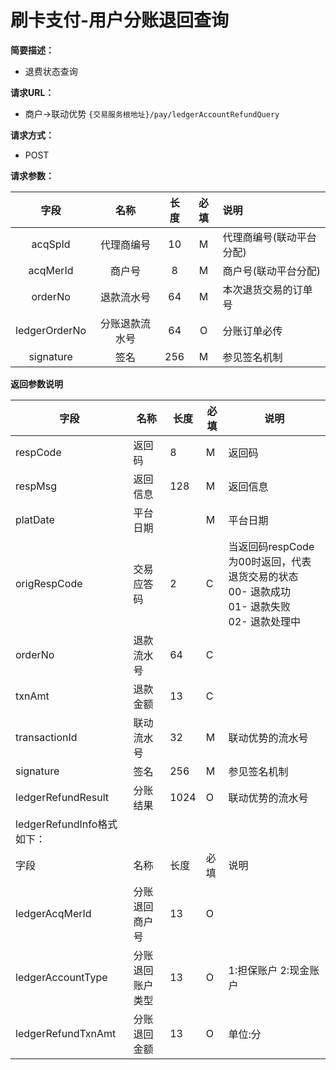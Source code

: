 # 刷卡支付-用户分账退回查询
**简要描述：**
- 退费状态查询

**请求URL：** 
- 商户->联动优势
`{交易服务根地址}/pay/ledgerAccountRefundQuery`

**请求方式：**
- POST 

**请求参数：** 

|	字段	|	名称	|	长度	|	必填	|   说明|
|:--------:|:--------:|:--------:|:--------:|:--------|
|	acqSpId	|	代理商编号	|	10	|	M	|	代理商编号(联动平台分配)	|
|	acqMerId	|	商户号	|	8	|	M	|	商户号(联动平台分配)	|
|	orderNo	|	退款流水号	|	64	|	M	|	本次退货交易的订单号	|
|	ledgerOrderNo	|	分账退款流水号	|	64	|	O	|	分账订单必传	|
|	signature	|	签名	|	256	|	M	|参见签名机制	|	|



 **返回参数说明** 
 
 |	字段	|	名称	|	长度	|	必填	|	说明	|
 |----|----|----|----|----|
 |	respCode	|	返回码	|	8	|	M	|	返回码	|
 |	respMsg	|	返回信息	|	128	|	M	|	返回信息	|
 |	platDate	|	平台日期	|		|	M	|	平台日期   |
 |	origRespCode	|	交易应答码	|	2	|	C	|当返回码respCode为00时返回，代表退货交易的状态 </br> 00- 退款成功 </br>  01- 退款失败 </br> 02- 退款处理中	|
 |	orderNo	|	退款流水号	|	64	|	C	| 	|
 |	txnAmt	|	退款金额	|	13	|	C	| 	|
 |	transactionId	|	联动流水号	|	32	|	M	|	联动优势的流水号|
 |	signature	|	签名	|	256	|	M	|	参见签名机制	||
 |	ledgerRefundResult	|	分账结果	|	1024	|	O	|	联动优势的流水号|
 |	ledgerRefundInfo格式如下：		|
 |	字段	 |	名称	  |	长度  	|	必填  	|	说明	  |
 |	ledgerAcqMerId    	|	分账退回商户号	|	13	|	O	|		|
 |	ledgerAccountType    	|	分账退回账户类型	|	13	|	O	|	1:担保账户 2:现金账户	|
 |	ledgerRefundTxnAmt	|	分账退回金额	|	13	|	O	|	单位:分	|
